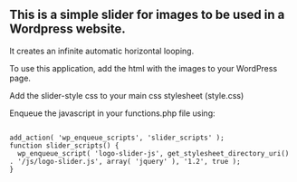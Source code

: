 ## This is a simple slider for images to be used in a Wordpress website.
It creates an infinite automatic horizontal looping.

To use this application, add the html with the images to your WordPress page.

Add the slider-style css to your main css stylesheet (style.css)

Enqueue the javascript in your functions.php file using:

```

add_action( 'wp_enqueue_scripts', 'slider_scripts' );
function slider_scripts() {
  wp_enqueue_script( 'logo-slider-js', get_stylesheet_directory_uri() . '/js/logo-slider.js', array( 'jquery' ), '1.2', true );
}
```

